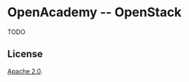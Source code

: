 # OpenAcademy -- OpenStack

TODO

## License

[Apache 2.0](http://www.apache.org/licenses/LICENSE-2.0.html).
